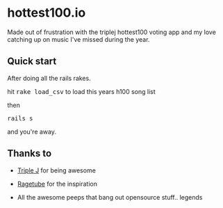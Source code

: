 hottest100.io
=============

Made out of frustration with the triplej hottest100 voting app and my love catching up on music I've missed during the year.

Quick start
--

After doing all the rails rakes.

hit <tt>rake load_csv</tt> to load this years h100 song list

then

<tt>rails s</tt>

and you're away.


Thanks to
-------

* [Triple J](http://www.triplej.net.au/) for being awesome

* [Ragetube](http://www.ragetube.net/) for the inspiration

* All the awesome peeps that bang out opensource stuff.. legends
